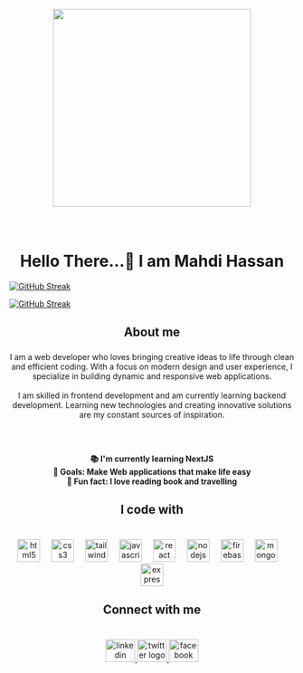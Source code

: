 <br clear="both">

<div align="center">
  <img height="350" src="https://media.licdn.com/dms/image/C4E12AQErJsYayDutVg/article-cover_image-shrink_600_2000/0/1651835064260?e=2147483647&v=beta&t=PD7NGwk2Vh3xOA9gxf8uUsLsAt-Bvak1Hm3ruoGSxuY"  />
</div>

###

<br clear="both">

<h1 align="center">Hello There...👋 I am Mahdi Hassan</h1>

[![GitHub Streak](https://streak-stats.demolab.com?user=mahdihasan333&theme=dark&date_format=M%20j%5B%2C%20Y%5D&card_height=220)](https://git.io/streak-stats)


<a href="https://git.io/streak-stats"><img src="https://streak-stats.demolab.com?user=mahdihasan333&theme=dark&date_format=M%20j%5B%2C%20Y%5D&exclude_days=Sun%2CMon%2CTue%2CWed%2CThu%2CFri%2CSat&card_height=220" alt="GitHub Streak" /></a>


###

<h2 align="center">About me</h2>

###

<p align="center">I am a web developer who loves bringing creative ideas to life through clean and efficient coding. With a focus on modern design and user experience, I specialize in building dynamic and responsive web applications.<br><br>I am skilled in frontend development and am currently learning backend development. Learning new technologies and creating innovative solutions are my constant sources of inspiration.</p>

###

<br clear="both">

<h4 align="center">📚 I'm currently learning NextJS<br>🎯 Goals: Make Web applications that make life easy<br>🎲 Fun fact: I love reading book and travelling</h4>

###

<h2 align="center">I code with</h2>

###

<br clear="both">

<div align="center">
  <img src="https://cdn.jsdelivr.net/gh/devicons/devicon/icons/html5/html5-original.svg" height="40" alt="html5 logo"  />
  <img width="12" />
  <img src="https://cdn.jsdelivr.net/gh/devicons/devicon/icons/css3/css3-original.svg" height="40" alt="css3 logo"  />
  <img width="12" />
  <img src="https://cdn.simpleicons.org/tailwindcss/06B6D4" height="40" alt="tailwindcss logo"  />
  <img width="12" />
  <img src="https://cdn.jsdelivr.net/gh/devicons/devicon/icons/javascript/javascript-original.svg" height="40" alt="javascript logo"  />
  <img width="12" />
  <img src="https://cdn.jsdelivr.net/gh/devicons/devicon/icons/react/react-original.svg" height="40" alt="react logo"  />
  <img width="12" />
  <img src="https://cdn.jsdelivr.net/gh/devicons/devicon/icons/nodejs/nodejs-original.svg" height="40" alt="nodejs logo"  />
  <img width="12" />
  <img src="https://cdn.jsdelivr.net/gh/devicons/devicon/icons/firebase/firebase-plain.svg" height="40" alt="firebase logo"  />
  <img width="12" />
  <img src="https://cdn.jsdelivr.net/gh/devicons/devicon/icons/mongodb/mongodb-original.svg" height="40" alt="mongodb logo"  />
  <img width="12" />
  <img src="https://cdn.simpleicons.org/express/000000" height="40" alt="express logo"  />
</div>

###

<h2 align="center">Connect with me</h2>

###

<br clear="both">

<div align="center">
  <a href="https://www.linkedin.com/in/md-mahdi-hassan-rafi-0581a4299/" target="_blank">
    <img src="https://raw.githubusercontent.com/maurodesouza/profile-readme-generator/master/src/assets/icons/social/linkedin/default.svg" width="52" height="40" alt="linkedin logo"  />
  </a>
  <a href="https://x.com/MahdiHassanDev" target="_blank">
    <img src="https://raw.githubusercontent.com/maurodesouza/profile-readme-generator/master/src/assets/icons/social/twitter/default.svg" width="52" height="40" alt="twitter logo"  />
  </a>
  <a href="https://www.facebook.com/mahdi1hassan" target="_blank">
    <img src="https://raw.githubusercontent.com/maurodesouza/profile-readme-generator/master/src/assets/icons/social/facebook/default.svg" width="52" height="40" alt="facebook logo"  />
  </a>
</div>

###
